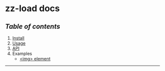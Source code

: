 # zz-load docs

## *Table of contents*

1. [Install](./docs/install.md)
1. [Usage](./docs/usage.md)
1. [API](./docs/api.md)
1. Examples
    - [&lt;img> element](./examples/img.html)

---
